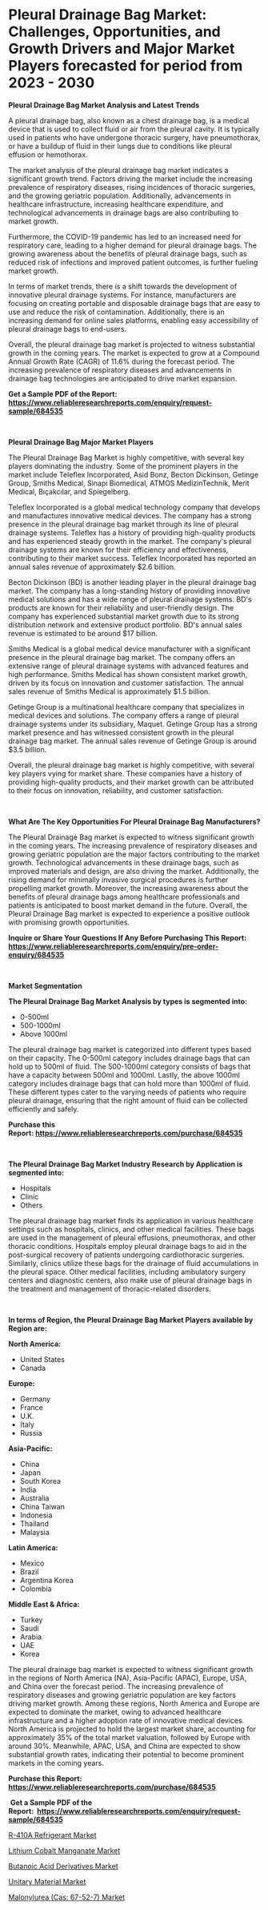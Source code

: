 <p><h1>Pleural Drainage Bag Market: Challenges, Opportunities, and Growth Drivers and Major Market Players forecasted for period from 2023 - 2030</h1></p><p><strong>Pleural Drainage Bag Market Analysis and Latest Trends</strong></p>
<p><p>A pleural drainage bag, also known as a chest drainage bag, is a medical device that is used to collect fluid or air from the pleural cavity. It is typically used in patients who have undergone thoracic surgery, have pneumothorax, or have a buildup of fluid in their lungs due to conditions like pleural effusion or hemothorax.</p><p>The market analysis of the pleural drainage bag market indicates a significant growth trend. Factors driving the market include the increasing prevalence of respiratory diseases, rising incidences of thoracic surgeries, and the growing geriatric population. Additionally, advancements in healthcare infrastructure, increasing healthcare expenditure, and technological advancements in drainage bags are also contributing to market growth.</p><p>Furthermore, the COVID-19 pandemic has led to an increased need for respiratory care, leading to a higher demand for pleural drainage bags. The growing awareness about the benefits of pleural drainage bags, such as reduced risk of infections and improved patient outcomes, is further fueling market growth.</p><p>In terms of market trends, there is a shift towards the development of innovative pleural drainage systems. For instance, manufacturers are focusing on creating portable and disposable drainage bags that are easy to use and reduce the risk of contamination. Additionally, there is an increasing demand for online sales platforms, enabling easy accessibility of pleural drainage bags to end-users.</p><p>Overall, the pleural drainage bag market is projected to witness substantial growth in the coming years. The market is expected to grow at a Compound Annual Growth Rate (CAGR) of 11.6% during the forecast period. The increasing prevalence of respiratory diseases and advancements in drainage bag technologies are anticipated to drive market expansion.</p></p>
<p><strong>Get a Sample PDF of the Report:&nbsp; <a href="https://www.reliableresearchreports.com/enquiry/request-sample/684535">https://www.reliableresearchreports.com/enquiry/request-sample/684535</a></strong></p>
<p>&nbsp;</p>
<p><strong>Pleural Drainage Bag Major Market Players</strong></p>
<p><p>The Pleural Drainage Bag Market is highly competitive, with several key players dominating the industry. Some of the prominent players in the market include Teleflex Incorporated, Asid Bonz, Becton Dickinson, Getinge Group, Smiths Medical, Sinapi Biomedical, ATMOS MedizinTechnik, Merit Medical, Bıçakcılar, and Spiegelberg.</p><p>Teleflex Incorporated is a global medical technology company that develops and manufactures innovative medical devices. The company has a strong presence in the pleural drainage bag market through its line of pleural drainage systems. Teleflex has a history of providing high-quality products and has experienced steady growth in the market. The company's pleural drainage systems are known for their efficiency and effectiveness, contributing to their market success. Teleflex Incorporated has reported an annual sales revenue of approximately $2.6 billion.</p><p>Becton Dickinson (BD) is another leading player in the pleural drainage bag market. The company has a long-standing history of providing innovative medical solutions and has a wide range of pleural drainage systems. BD's products are known for their reliability and user-friendly design. The company has experienced substantial market growth due to its strong distribution network and extensive product portfolio. BD's annual sales revenue is estimated to be around $17 billion.</p><p>Smiths Medical is a global medical device manufacturer with a significant presence in the pleural drainage bag market. The company offers an extensive range of pleural drainage systems with advanced features and high performance. Smiths Medical has shown consistent market growth, driven by its focus on innovation and customer satisfaction. The annual sales revenue of Smiths Medical is approximately $1.5 billion.</p><p>Getinge Group is a multinational healthcare company that specializes in medical devices and solutions. The company offers a range of pleural drainage systems under its subsidiary, Maquet. Getinge Group has a strong market presence and has witnessed consistent growth in the pleural drainage bag market. The annual sales revenue of Getinge Group is around $3.5 billion.</p><p>Overall, the pleural drainage bag market is highly competitive, with several key players vying for market share. These companies have a history of providing high-quality products, and their market growth can be attributed to their focus on innovation, reliability, and customer satisfaction.</p></p>
<p>&nbsp;</p>
<p><strong>What Are The Key Opportunities For Pleural Drainage Bag Manufacturers?</strong></p>
<p><p>The Pleural Drainage Bag market is expected to witness significant growth in the coming years. The increasing prevalence of respiratory diseases and growing geriatric population are the major factors contributing to the market growth. Technological advancements in these drainage bags, such as improved materials and design, are also driving the market. Additionally, the rising demand for minimally invasive surgical procedures is further propelling market growth. Moreover, the increasing awareness about the benefits of pleural drainage bags among healthcare professionals and patients is anticipated to boost market demand in the future. Overall, the Pleural Drainage Bag market is expected to experience a positive outlook with promising growth opportunities.</p></p>
<p><strong>Inquire or Share Your Questions If Any Before Purchasing This Report: <a href="https://www.reliableresearchreports.com/enquiry/pre-order-enquiry/684535">https://www.reliableresearchreports.com/enquiry/pre-order-enquiry/684535</a></strong></p>
<p>&nbsp;</p>
<p><strong>Market Segmentation</strong></p>
<p><strong>The Pleural Drainage Bag Market Analysis by types is segmented into:</strong></p>
<p><ul><li>0-500ml</li><li>500-1000ml</li><li>Above 1000ml</li></ul></p>
<p><p>The pleural drainage bag market is categorized into different types based on their capacity. The 0-500ml category includes drainage bags that can hold up to 500ml of fluid. The 500-1000ml category consists of bags that have a capacity between 500ml and 1000ml. Lastly, the above 1000ml category includes drainage bags that can hold more than 1000ml of fluid. These different types cater to the varying needs of patients who require pleural drainage, ensuring that the right amount of fluid can be collected efficiently and safely.</p></p>
<p><strong>Purchase this Report:&nbsp;<a href="https://www.reliableresearchreports.com/purchase/684535">https://www.reliableresearchreports.com/purchase/684535</a></strong></p>
<p>&nbsp;</p>
<p><strong>The Pleural Drainage Bag Market Industry Research by Application is segmented into:</strong></p>
<p><ul><li>Hospitals</li><li>Clinic</li><li>Others</li></ul></p>
<p><p>The pleural drainage bag market finds its application in various healthcare settings such as hospitals, clinics, and other medical facilities. These bags are used in the management of pleural effusions, pneumothorax, and other thoracic conditions. Hospitals employ pleural drainage bags to aid in the post-surgical recovery of patients undergoing cardiothoracic surgeries. Similarly, clinics utilize these bags for the drainage of fluid accumulations in the pleural space. Other medical facilities, including ambulatory surgery centers and diagnostic centers, also make use of pleural drainage bags in the treatment and management of thoracic-related disorders.</p></p>
<p>&nbsp;</p>
<p><strong>In terms of Region, the Pleural Drainage Bag Market Players available by Region are:</strong></p>
<p>
    <p> <strong> North America: </strong>
        <ul>
            <li>United States</li>
            <li>Canada</li>
        </ul>
        </p> 
    <p> <strong> Europe: </strong>
        <ul>
            <li>Germany</li>
            <li>France</li>
            <li>U.K.</li>
            <li>Italy</li>
            <li>Russia</li>
        </ul>
        </p> 
    <p> <strong> Asia-Pacific: </strong>
        <ul>
            <li>China</li>
            <li>Japan</li>
            <li>South Korea</li>
            <li>India</li>
            <li>Australia</li>
            <li>China Taiwan</li>
            <li>Indonesia</li>
            <li>Thailand</li>
            <li>Malaysia</li>
        </ul>
        </p> 
    <p> <strong> Latin America: </strong>
        <ul>
            <li>Mexico</li>
            <li>Brazil</li>
            <li>Argentina Korea</li>
            <li>Colombia</li>
        </ul>
        </p> 
    <p> <strong> Middle East & Africa: </strong>
        <ul>
            <li>Turkey</li>
            <li>Saudi</li>
            <li>Arabia</li>
            <li>UAE</li>
            <li>Korea</li>
        </ul>
    </p>
    </p>
<p><p>The pleural drainage bag market is expected to witness significant growth in the regions of North America (NA), Asia-Pacific (APAC), Europe, USA, and China over the forecast period. The increasing prevalence of respiratory diseases and growing geriatric population are key factors driving market growth. Among these regions, North America and Europe are expected to dominate the market, owing to advanced healthcare infrastructure and a higher adoption rate of innovative medical devices. North America is projected to hold the largest market share, accounting for approximately 35% of the total market valuation, followed by Europe with around 30%. Meanwhile, APAC, USA, and China are expected to show substantial growth rates, indicating their potential to become prominent markets in the coming years.</p></p>
<p><strong>Purchase this Report: <a href="https://www.reliableresearchreports.com/purchase/684535">https://www.reliableresearchreports.com/purchase/684535</a></strong></p>
<p>&nbsp;<strong>Get a Sample PDF of the Report:&nbsp;&nbsp;<a href="https://www.reliableresearchreports.com/enquiry/request-sample/684535">https://www.reliableresearchreports.com/enquiry/request-sample/684535</a></strong></p>
<p><strong></strong></p>
<p><p><a href="https://medium.com/@loretadervishi2013/r-410a-refrigerant-market-size-reveals-the-best-marketing-channels-in-global-industry-5d75b0f22cef">R-410A Refrigerant Market</a></p><p><a href="https://medium.com/@besaagolli28/lithium-cobalt-manganate-market-analysis-its-cagr-market-segmentation-and-global-industry-20a5ddb62b3c">Lithium Cobalt Manganate Market</a></p><p><a href="https://github.com/ashepherd82/Market-Research-Report-List-1/blob/main/butanoic-acid-derivatives-market.md">Butanoic Acid Derivatives Market</a></p><p><a href="https://medium.com/@albanaduro2018/analyzing-unitary-material-market-global-industry-perspective-and-forecast-2023-to-2030-320ff414ad11">Unitary Material Market</a></p><p><a href="https://github.com/FassouRP/Market-Research-Report-List-1/blob/main/malonylurea-cas-67-52-7-market.md">Malonylurea (Cas: 67-52-7) Market</a></p></p>